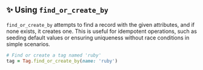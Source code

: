 ## ✨ Using `find_or_create_by`

`find_or_create_by` attempts to find a record with the given attributes, and if none exists, it creates one. This is useful for idempotent operations, such as seeding default values or ensuring uniqueness without race conditions in simple scenarios.

```ruby
# Find or create a tag named 'ruby'
tag = Tag.find_or_create_by(name: 'ruby')
```